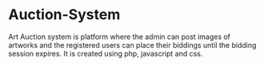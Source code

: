 # Auction-System
Art Auction system is platform where the admin can post images of artworks and the registered users can place their biddings until the bidding session expires. It is created using php, javascript and css. 
